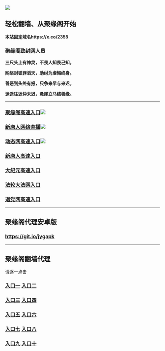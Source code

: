 
![](https://raw.githubusercontent.com/hao369/a/master/j.jpg)



## 轻松翻墙、从聚缘阁开始

**本站固定域名https://x.co/2355**

### 聚缘阁致封网人员

**三尺头上有神灵，不畏人知畏己知。**

**网络封锁罪滔天，助纣为虐悔终身。**

**善恶到头终有报，只争来早与来迟。**

**迷途往返仲未迟，悬崖立马结善缘。**





***

### [聚缘阁高速入口](http://4vc3z.jtz3.todovision.info)![](https://raw.githubusercontent.com/hao369/a/master/jyg.gif)

### [新唐人网络直播]( http://4vc3z.jtz3.todovision.info/t-1-1)![](https://raw.githubusercontent.com/hao369/a/master/jygtj.gif)

### [动态网高速入口](https://j5ly5qkde1.execute-api.ap-northeast-1.amazonaws.com/kmju8994/?id=2)![](https://raw.githubusercontent.com/hao369/a/master/jygdl.gif)

### [新唐人高速入口](https://j5ly5qkde1.execute-api.ap-northeast-1.amazonaws.com/kmju8994/?id=5)

### [大纪元高速入口](https://j5ly5qkde1.execute-api.ap-northeast-1.amazonaws.com/kmju8994/?id=7)

### [法轮大法网入口](https://j5ly5qkde1.execute-api.ap-northeast-1.amazonaws.com/kmju8994/?id=15)

### [退党网高速入口](https://j5ly5qkde1.execute-api.ap-northeast-1.amazonaws.com/kmju8994/?id=8)

***


##  聚缘阁代理安卓版

### https://git.io/jygapk


***


## 聚缘阁翻墙代理 

请逐一点击

### **[入口一](https://wcia2zdk4f.execute-api.eu-central-1.amazonaws.com/3425623d)** **[入口二](https://fahjt9uzgk.execute-api.ap-northeast-2.amazonaws.com/5847mju)**


### **[入口三](https://s3-ap-southeast-1.amazonaws.com/jyg4/jyg.html)**  **[入口四](https://s3-ap-northeast-1.amazonaws.com/jyg9/jyg.html)**

### **[入口五](https://s3.ap-south-1.amazonaws.com/jyg5/jyg.html)**  **[入口六](https://s3-us-west-2.amazonaws.com/jyg7/jyg.html)**


###  **[入口七](https://s3-us-west-1.amazonaws.com/jyg6/jyg.html)**  **[入口八](https://s3-eu-west-1.amazonaws.com/jyg8/jyg.html)**


###  **[入口九](https://s3.eu-central-1.amazonaws.com/jyg3/jyg.html)**  **[入口十](https://s3-ap-southeast-2.amazonaws.com/jyg1/jyg.html)**




